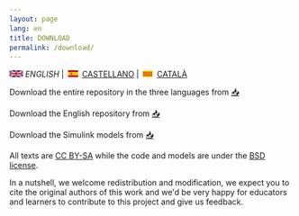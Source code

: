```yaml
---
layout: page
lang: en
title: DOWNLOAD
permalink: /download/
---
```


![English](en.png) *ENGLISH* | ![Castellano](es.png) [CASTELLANO](descargar.md) | ![Català](ca.png) [CATALÀ](Descarregar.md)


Download the entire repository in the three languages from [:inbox_tray:](https://github.com/DuinoBasedLearning/Lab/releases/tag/CompleteProjectV1)

Download the English repository from [:inbox_tray:](https://github.com/DuinoBasedLearning/Lab/tree/master/En)

Download the Simulink models from [:inbox_tray:](https://github.com/DuinoBasedLearning/Lab/tree/master/Common)

All texts are [CC BY-SA](http://creativecommons.org/licenses/by-sa/4.0/) while the code and models are under the [BSD license](https://github.com/DuinoBasedLearning/Lab/blob/master/LICENSE).

In a nutshell, we welcome redistribution and modification, we expect you to cite the original authors of this work and we'd be very happy for educators and learners to contribute to this project and give us feedback.
